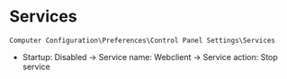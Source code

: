 # Services

`Computer Configuration\Preferences\Control Panel Settings\Services`

- Startup: Disabled -> Service name: Webclient -> Service action: Stop service


